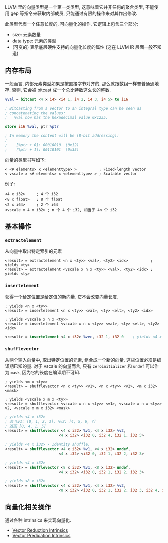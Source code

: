 LLVM 里的向量类型是一个第一类类型, 这意味着它并非任何的聚合类型, 不能使用 gep 等指令来获取内部成员, 只能通过有限的操作来对其作出修改.

此类型代表一个任意长度的, 可向量化的操作. 它逻辑上包含三个部分:

* size: 元素数量
* data type: 元素的类型
* (可变的) 表示底层硬件支持的向量化长度的属性 (这在 LLVM IR 层面一般不知道)

## 内存布局

一般而言, 内部元素类型如果是按直接字节对齐的, 那么就跟数组一样普普通通地存. 否则, 它会被 bitcast 成一个总比特数这么长的整数.

````llvm
%val = bitcast <4 x i4> <i4 1, i4 2, i4 3, i4 5> to i16

; Bitcasting from a vector to an integral type can be seen as
; concatenating the values:
;   %val now has the hexadecimal value 0x1235.

store i16 %val, ptr %ptr

; In memory the content will be (8-bit addressing):
;
;    [%ptr + 0]: 00010010  (0x12)
;    [%ptr + 1]: 00110101  (0x35)
````

向量的类型书写如下:

````
< <# elements> x <elementtype> >          ; Fixed-length vector
< vscale x <# elements> x <elementtype> > ; Scalable vector
````

例子:

````
<4 x i32>     ; 4 个 i32
<8 x float>   ; 8 个 float
<2 x i64>     ; 2 个 i64
<vscale x 4 x i32> ; n 个 4 个 i32, 相当于 4n 个 i32
````

## 基本操作

### `extractelement`

从向量中取出特定索引的元素

````
<result> = extractelement <n x <ty>> <val>, <ty2> <idx>          ; yields <ty>
<result> = extractelement <vscale x n x <ty>> <val>, <ty2> <idx> ; yields <ty>
````

### `insertelement`

获得一个给定位置是给定值的新向量. 它不会改变向量长度.

````
; yields <n x <ty>>
<result> = insertelement <n x <ty>> <val>, <ty> <elt>, <ty2> <idx>    

; yields <vscale x n x <ty>>
<result> = insertelement <vscale x n x <ty>> <val>, <ty> <elt>, <ty2> <idx> 
````

````llvm
<result> = insertelement <4 x i32> %vec, i32 1, i32 0    ; yields <4 x i32>
````

### `shufflevector`

从两个输入向量中, 取出特定位置的元素, 组合成一个新的向量. 这些位置必须是编译期已知的量. 对于 vscale 的向量而言, 只有 `zeroinitializer` 和 `undef` 可以作为 `mask`, 因为它的长度在编译期不可知.

````
; yields <m x <ty>>
<result> = shufflevector <n x <ty>> <v1>, <n x <ty>> <v2>, <m x i32> <mask>    

; yields <vscale x m x <ty>>
<result> = shufflevector <vscale x n x <ty>> <v1>, <vscale x n x <ty>> v2, <vscale x m x i32> <mask>  
````

````llvm
; yields <4 x i32>
; 若 %v1: [0, 1, 2, 3], %v2: [4, 5, 6, 7]
; 返回 [0, 4, 1, 5]
<result> = shufflevector <4 x i32> %v1, <4 x i32> %v2,
                        <4 x i32> <i32 0, i32 4, i32 1, i32 5> 

; yields <4 x i32> - Identity shuffle.
<result> = shufflevector <4 x i32> %v1, <4 x i32> undef,
                        <4 x i32> <i32 0, i32 1, i32 2, i32 3>  

; yields <4 x i32>
<result> = shufflevector <8 x i32> %v1, <8 x i32> undef,
                        <4 x i32> <i32 0, i32 1, i32 2, i32 3>  

; yields <8 x i32>
<result> = shufflevector <4 x i32> %v1, <4 x i32> %v2,
                        <8 x i32> <i32 0, i32 1, i32 2, i32 3, i32 4, i32 5, i32 6, i32 7 >  
````

## 向量化相关操作

通过各种 intrinsics 来实现向量化.

* [Vector Reduction Intrinsics](https://llvm.org/docs/LangRef.html#vector-reduction-intrinsics)
* [Vector Predication Intrinsics](https://llvm.org/docs/LangRef.html#id2027)
